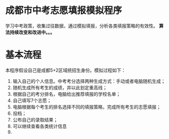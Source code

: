 # 成都市中考志愿填报模拟程序
学习中考政策，收集过往数据，通过模拟填报，分析各类填报策略的有效性。
**算法持续改变和改进中。。。**
# 基本流程
本程序假设自己是成都5+2区域统招生身份。模拟过程如下：
1. 输入自己的个人信息。中考考分选择两种生成方式：手动或者电脑随机生成；
2. 随机生成所有考生的成绩，并以此划定重高线；
3. 根据自己的考分排名，电脑给出推荐填报的学校名单；
4. 自己填写7个志愿；
5. 电脑根据每个考生的排名选择不同的填报策略，完成所有考生的志愿填报；
6. 投档；
7. 公布自己的录取结果；
8. 可以继续查看各类统计信息
9. 
